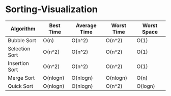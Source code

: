 # Sorting-Visualization

| Algorithm | Best Time | Average Time | Worst Time | Worst Space
| ----- | ----- | ----- | ----- | ----- |
| Bubble Sort | O(n) | O(n^2) | O(n^2) | O(1) |
| Selection Sort | O(n^2) | O(n^2) | O(n^2) | O(1) |
| Insertion Sort | O(n^2) | O(n^2) | O(n^2) | O(1) |
| Merge Sort | O(nlogn) | O(nlogn) | O(nlogn) | O(n) |
| Quick Sort | O(nlogn) | O(nlogn) | O(n^2) | O(logn) |
